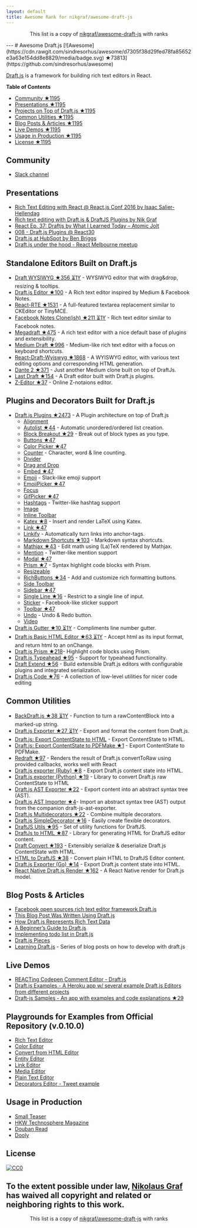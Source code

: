 ```yaml
---
layout: default
title: Awesome Rank for nikgraf/awesome-draft-js
---
```


<p align="center">
	This list is a copy of <a href="https://github.com/nikgraf/awesome-draft-js">nikgraf/awesome-draft-js</a> with ranks
</p>
---
# Awesome Draft.js [![Awesome](https://cdn.rawgit.com/sindresorhus/awesome/d7305f38d29fed78fa85652e3a63e154dd8e8829/media/badge.svg) ★73813](https://github.com/sindresorhus/awesome)

[Draft.js](https://draftjs.org/) is a framework for building rich text editors in React.

**Table of Contents**

- [Community ★1195](https://github.com/nikgraf/awesome-draft-js#community)
- [Presentations ★1195](https://github.com/nikgraf/awesome-draft-js#presentations)
- [Projects on Top of Draft.js ★1195](https://github.com/nikgraf/awesome-draft-js#standalone-editors-built-on-draftjs)
- [Common Utilities ★1195](https://github.com/nikgraf/awesome-draft-js#common-utilities)
- [Blog Posts & Articles ★1195](https://github.com/nikgraf/awesome-draft-js#blog-posts--articles)
- [Live Demos ★1195](https://github.com/nikgraf/awesome-draft-js#live-demos)
- [Usage in Production ★1195](https://github.com/nikgraf/awesome-draft-js#usage-in-production)
- [License ★1195](https://github.com/nikgraf/awesome-draft-js#license)

## Community

* [Slack channel](https://draftjs.herokuapp.com/)

## Presentations
* [Rich Text Editing with React @ React.js Conf 2016 by Isaac Salier-Hellendag ](https://www.youtube.com/watch?v=feUYwoLhE_4)
* [Rich text editing with Draft.js & DraftJS Plugins by Nik Graf](https://www.youtube.com/watch?v=gxNuHZXZMgs)
* [React Ep. 37: Draftjs by What I Learned Today – Atomic Jolt](https://www.youtube.com/watch?v=0k9suXgCtTA)
* [008 - Draft.js Plugins @ React30](https://www.youtube.com/watch?v=w-PqnpMizcQ)
* [Draft.js at HubSpot by Ben Briggs](http://product.hubspot.com/blog/tech-talk-at-night-react-meetup)
* [Draft.js under the hood - React Melbourne meetup](https://www.youtube.com/watch?feature=player_embedded&v=vOZAO3jFSHI)

## Standalone Editors Built on Draft.js

* [Draft WYSIWYG ★356 ⏳1Y](https://github.com/bkniffler/draft-wysiwyg) - WYSIWYG editor that with drag&drop, resizing & tooltips.
* [Draft.js Editor ★100](https://github.com/AlastairTaft/draft-js-editor) - A Rich text editor inspired by Medium & Facebook Notes.
* [React-RTE ★1531](https://github.com/sstur/react-rte) - A full-featured textarea replacement similar to CKEditor or TinyMCE.
* [Facebook Notes Clone(ish) ★211 ⏳1Y](https://github.com/andrewcoelho/react-text-editor) - Rich text editor similar to Facebook notes.
* [Megadraft ★475](https://github.com/globocom/megadraft) - A rich text editor with a nice default base of plugins and extensibility.
* [Medium Draft ★996](https://github.com/brijeshb42/medium-draft) - Medium-like rich text editor with a focus on keyboard shortcuts.
* [React-Draft-Wyiswyg ★1868](https://github.com/jpuri/react-draft-wysiwyg) - A WYISWYG editor, with various text editing options and corresponding HTML generation.
* [Dante 2 ★371](https://github.com/michelson/dante2) - Just another Medium clone built on top of DraftJs.
* [Last Draft ★154](https://github.com/vacenz/last-draft) - A Draft editor built with Draft.js plugins.
* [Z-Editor ★37](https://github.com/Z-Editor/Z-Editor) - Online Z-notaions editor. 

## Plugins and Decorators Built for Draft.js

* [Draft.js Plugins ★2473](https://github.com/draft-js-plugins/draft-js-plugins) - A Plugin architecture on top of Draft.js
  - [Alignment](https://www.draft-js-plugins.com/plugin/alignment)
  - [Autolist ★44](https://github.com/icelab/draft-js-autolist-plugin) - Automatic unordered/ordered list creation.
  - [Block Breakout ★29](https://github.com/icelab/draft-js-block-breakout-plugin) - Break out of block types as you type.
  - [Buttons ★47](https://github.com/vacenz/last-draft-js-plugins)
  - [Color Picker ★47](https://github.com/vacenz/last-draft-js-plugins)
  - [Counter](https://www.draft-js-plugins.com/plugin/counter) - Character, word & line counting.
  - [Divider](https://github.com/simsim0709/draft-js-plugins/tree/master/draft-js-divider-plugin) 
  - [Drag and Drop](https://www.draft-js-plugins.com/plugin/drag-n-drop)
  - [Embed ★47](https://github.com/vacenz/last-draft-js-plugins)
  - [Emoji](https://www.draft-js-plugins.com/plugin/emoji) - Slack-like emoji support
  - [EmojiPicker ★47](https://github.com/vacenz/last-draft-js-plugins)
  - [Focus](https://www.draft-js-plugins.com/plugin/focus)
  - [GifPicker ★47](https://github.com/vacenz/last-draft-js-plugins)
  - [Hashtags](https://www.draft-js-plugins.com/plugin/hashtag) - Twitter-like hashtag support
  - [Image](https://www.draft-js-plugins.com/plugin/image)
  - [Inline Toolbar](https://www.draft-js-plugins.com/plugin/inline-toolbar)
  - [Katex ★8](https://github.com/letranloc/draft-js-katex-plugin) - Insert and render LaTeX using Katex.
  - [Link ★47](https://github.com/vacenz/last-draft-js-plugins)
  - [Linkify](https://www.draft-js-plugins.com/plugin/linkify) - Automatically turn links into anchor-tags.
  - [Markdown Shortcuts ★103](https://github.com/ngs/draft-js-markdown-shortcuts-plugin) - Markdown syntax shortcuts.
  - [Mathjax ★43](https://github.com/efloti/draft-js-mathjax-plugin) - Edit math using (La)TeX rendered by Mathjax.
  - [Mention](https://www.draft-js-plugins.com/plugin/mention) - Twitter-like mention support
  - [Modal ★47](https://github.com/vacenz/last-draft-js-plugins)
  - [Prism ★7](https://github.com/withspectrum/draft-js-prism-plugin) - Syntax highlight code blocks with Prism.
  - [Resizeable](https://www.draft-js-plugins.com/plugin/resizeable)
  - [RichButtons ★34](https://github.com/jasonphillips/draft-js-richbuttons-plugin) - Add and customize rich formatting buttons.
  - [Side Toolbar](https://www.draft-js-plugins.com/plugin/side-toolbar)
  - [Sidebar ★47](https://github.com/vacenz/last-draft-js-plugins)
  - [Single Line ★16](https://github.com/icelab/draft-js-single-line-plugin) - Restrict to a single line of input.
  - [Sticker](https://www.draft-js-plugins.com/plugin/sticker) - Facebook-like sticker support
  - [Toolbar ★47](https://github.com/vacenz/last-draft-js-plugins)
  - [Undo](https://www.draft-js-plugins.com/plugin/undo) - Undo & Redo button.
  - [Video](https://www.draft-js-plugins.com/plugin/video)
* [Draft.js Gutter ★10 ⏳1Y](https://github.com/seejamescode/draft-js-gutter) - Compliments line number gutter.
* [Draft.js Basic HTML Editor ★63 ⏳1Y](https://github.com/dburrows/draft-js-basic-html-editor) - Accept html as its input format, and return html to an onChange.
* [Draft.js Prism ★218](https://github.com/SamyPesse/draft-js-prism)- Highlight code blocks using Prism.
* [Draft.js Typeahead ★95](https://github.com/dooly-ai/draft-js-typeahead) - Support for typeahead functionality.
* [Draft Extend ★56](https://github.com/HubSpot/draft-extend) - Build extensible Draft.js editors with configurable plugins and integrated serialization.
* [Draft.js Code ★76](https://github.com/SamyPesse/draft-js-code) - A collection of low-level utilities for nicer code editing

## Common Utilities

* [BackDraft.js ★38 ⏳1Y](https://github.com/evanc/backdraft-js) - Function to turn a rawContentBlock into a marked-up string.
* [Draft.js Exporter ★27 ⏳1Y](https://github.com/rkpasia/draft-js-exporter) - Export and format the content from Draft.js.
* [Draft.js: Export ContentState to HTML](https://github.com/sstur/draft-js-utils/tree/master/packages/draft-js-export-html) - Export ContentState to HTML.
* [Draft.js: Export ContentState to PDFMake ★1](https://github.com/datagenno/draft-js-export-pdfmake) - Export ContentState to PDFMake.
* [Redraft ★97](https://github.com/lokiuz/redraft) - Renders the result of Draft.js convertToRaw using provided callbacks, works well with React
* [Draft.js exporter (Ruby) ★8](https://github.com/ignitionworks/draftjs_exporter) - Export Draft.js content state into HTML.
* [Draft.js exporter (Python) ★19](https://github.com/springload/draftjs_exporter) - Library to convert Draft.js raw ContentState to HTML
* [Draft.js AST Exporter ★22](https://github.com/icelab/draft-js-ast-exporter) - Export content into an abstract syntax tree (AST).
* [Draft.js AST Importer ★4](https://github.com/icelab/draft-js-ast-importer)- Import an abstract syntax tree (AST) output from the companion draft-js-ast-exporter.
* [Draft.js Multidecorators ★22](https://github.com/SamyPesse/draft-js-multidecorators) - Combine multiple decorators.
* [Draft.js SimpleDecorator ★16](https://github.com/Soreine/draft-js-simpledecorator) - Easily create flexible decorators.
* [DraftJS Utils ★95](https://github.com/jpuri/draftjs-utils) - Set of utility functions for DraftJS.
* [DraftJs to HTML ★87](https://github.com/jpuri/draftjs-to-html) - Library for generating HTML for DraftJS editor content.
* [Draft Convert ★193](https://github.com/HubSpot/draft-convert) - Extensibly serialize & deserialize Draft.js ContentState with HTML.
* [HTML to DraftJS ★38](https://github.com/jpuri/html-to-draftjs) - Convert plain HTML to DraftJS Editor content.
* [Draft.js Exporter (Go) ★14](https://github.com/ejilay/draftjs) - Export Draft.js content state into HTML.
* [React Native Draft.js Render ★162](https://github.com/globocom/react-native-draftjs-render) - A React Native render for Draft.js model.

## Blog Posts & Articles

* [Facebook open sources rich text editor framework Draft.js](https://code.facebook.com/posts/1684092755205505/facebook-open-sources-rich-text-editor-framework-draft-js/)
* [This Blog Post Was Written Using Draft.js](https://dev.to/ben/this-blog-post-was-written-using-draftjs)
* [How Draft.js Represents Rich Text Data](https://medium.com/@rajaraodv/how-draft-js-represents-rich-text-data-eeabb5f25cf2#.7gd8psdvi)
* [A Beginner’s Guide to Draft.js](https://medium.com/@adrianli/a-beginner-s-guide-to-draft-js-d1823f58d8cc#.uufeulpl5)
* [Implementing todo list in Draft.js](http://bitwiser.in/2016/08/31/implementing-todo-list-in-draft-js.html)
* [Draft.js Pieces](https://cannibalcoder.com/2016/12/02/draft-js-pieces/)
* [Learning Draft.js](https://reactrocket.com/series/learning-draft-js/) - Series of blog posts on how to develop with draft.js

## Live Demos

* [REACTing Codepen Comment Editor - Draft.js](https://codepen.io/rkpasia/full/jqbrpq)
* [Draft.js Examples - A Heroku app w/ several example Draft.js Editors from different projects](http://draftjs-examples.herokuapp.com/)
* [Draft-js Samples - An app with examples and code explanations ★29](https://github.com/Mair/react-meetup-draftjs)

## Playgrounds for Examples from Official Repository (v.0.10.0)
* [Rich Text Editor](https://codepen.io/Kiwka/pen/YNYvyG)
* [Color Editor](https://codepen.io/Kiwka/pen/oBpVve)
* [Convert from HTML Editor](https://codepen.io/Kiwka/pen/YNYgWa)
* [Entity Editor](https://codepen.io/Kiwka/pen/wgpOoZ)
* [Link Editor](https://codepen.io/Kiwka/pen/ZLvPeO)
* [Media Editor](https://codepen.io/Kiwka/pen/rjpRzj)
* [Plain Text Editor](https://codepen.io/Kiwka/pen/jyYJzb)
* [Decorators Editor - Tweet example](https://codepen.io/Kiwka/pen/KaZERV)

## Usage in Production
* [Small Teaser](https://www.smallteaser.com/login?targetUrl=%2Farticles%2Fwrite)
* [HKW Technosphere Magazine](https://technosphere-magazine.hkw.de/)
* [Douban Read](https://read.douban.com/editor_ng)
* [Dooly](https://www.dooly.ai)

## License

[![CC0](http://mirrors.creativecommons.org/presskit/buttons/88x31/svg/cc-zero.svg)](https://creativecommons.org/publicdomain/zero/1.0/)

To the extent possible under law, [Nikolaus Graf](https://github.com/nikgraf/) has waived all copyright and related or neighboring rights to this work.
---
<p align="center">
	This list is a copy of <a href="https://github.com/nikgraf/awesome-draft-js">nikgraf/awesome-draft-js</a> with ranks
</p>
